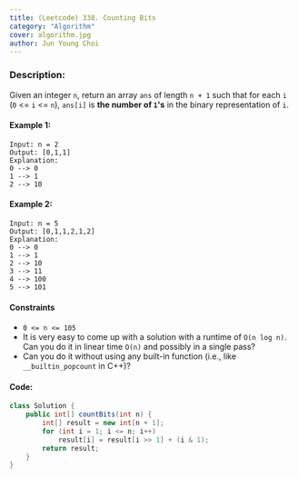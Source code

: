 ```yaml
---
title: (Leetcode) 338. Counting Bits
category: "Algorithm"
cover: algorithm.jpg
author: Jun Young Choi
---
```


### Description:  

Given an integer `n`, return an array `ans` of length `n + 1` such that for each `i` (`0` <= `i` <= `n`), `ans[i]` is **the number of `1`'s** in the binary representation of `i`.

#### Example 1:  

~~~textmate
Input: n = 2
Output: [0,1,1]
Explanation:
0 --> 0
1 --> 1
2 --> 10
~~~

#### Example 2:  

~~~textmate
Input: n = 5
Output: [0,1,1,2,1,2]
Explanation:
0 --> 0
1 --> 1
2 --> 10
3 --> 11
4 --> 100
5 --> 101
~~~
  
#### Constraints

- `0 <= n <= 105`
- It is very easy to come up with a solution with a runtime of `O(n log n)`. Can you do it in linear time `O(n)` and possibly in a single pass?
- Can you do it without using any built-in function (i.e., like `__builtin_popcount` in C++)?


#### Code:
~~~java
class Solution {
    public int[] countBits(int n) {
        int[] result = new int[n + 1];
		for (int i = 1; i <= n; i++)
			result[i] = result[i >> 1] + (i & 1);
		return result;
    }
}
~~~
